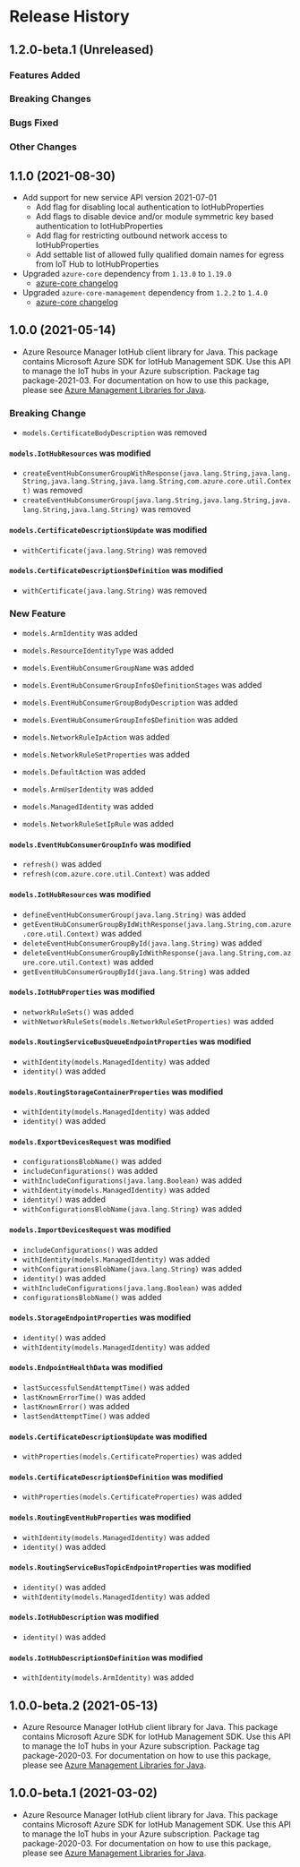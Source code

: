 # Release History

## 1.2.0-beta.1 (Unreleased)

### Features Added

### Breaking Changes

### Bugs Fixed

### Other Changes

## 1.1.0 (2021-08-30)

- Add support for new service API version 2021-07-01
    - Add flag for disabling local authentication to IotHubProperties
    - Add flags to disable device and/or module symmetric key based authentication to IotHubProperties
    - Add flag for restricting outbound network access to IotHubProperties
    - Add settable list of allowed fully qualified domain names for egress from IoT Hub to IotHubProperties
- Upgraded `azure-core` dependency from `1.13.0` to `1.19.0` 
  - [azure-core changelog](https://github.com/Azure/azure-sdk-for-java/blob/main/sdk/core/azure-core/CHANGELOG.md#1190-2021-08-06)
- Upgraded `azure-core-management` dependency from `1.2.2` to `1.4.0` 
  - [azure-core changelog](https://github.com/Azure/azure-sdk-for-java/blob/main/sdk/core/azure-core-management/CHANGELOG.md#140-2021-08-06)
  
## 1.0.0 (2021-05-14)

- Azure Resource Manager IotHub client library for Java. This package contains Microsoft Azure SDK for IotHub Management SDK. Use this API to manage the IoT hubs in your Azure subscription. Package tag package-2021-03. For documentation on how to use this package, please see [Azure Management Libraries for Java](https://aka.ms/azsdk/java/mgmt).

### Breaking Change

* `models.CertificateBodyDescription` was removed

#### `models.IotHubResources` was modified

* `createEventHubConsumerGroupWithResponse(java.lang.String,java.lang.String,java.lang.String,java.lang.String,com.azure.core.util.Context)` was removed
* `createEventHubConsumerGroup(java.lang.String,java.lang.String,java.lang.String,java.lang.String)` was removed

#### `models.CertificateDescription$Update` was modified

* `withCertificate(java.lang.String)` was removed

#### `models.CertificateDescription$Definition` was modified

* `withCertificate(java.lang.String)` was removed

### New Feature

* `models.ArmIdentity` was added

* `models.ResourceIdentityType` was added

* `models.EventHubConsumerGroupName` was added

* `models.EventHubConsumerGroupInfo$DefinitionStages` was added

* `models.EventHubConsumerGroupBodyDescription` was added

* `models.EventHubConsumerGroupInfo$Definition` was added

* `models.NetworkRuleIpAction` was added

* `models.NetworkRuleSetProperties` was added

* `models.DefaultAction` was added

* `models.ArmUserIdentity` was added

* `models.ManagedIdentity` was added

* `models.NetworkRuleSetIpRule` was added

#### `models.EventHubConsumerGroupInfo` was modified

* `refresh()` was added
* `refresh(com.azure.core.util.Context)` was added

#### `models.IotHubResources` was modified

* `defineEventHubConsumerGroup(java.lang.String)` was added
* `getEventHubConsumerGroupByIdWithResponse(java.lang.String,com.azure.core.util.Context)` was added
* `deleteEventHubConsumerGroupById(java.lang.String)` was added
* `deleteEventHubConsumerGroupByIdWithResponse(java.lang.String,com.azure.core.util.Context)` was added
* `getEventHubConsumerGroupById(java.lang.String)` was added

#### `models.IotHubProperties` was modified

* `networkRuleSets()` was added
* `withNetworkRuleSets(models.NetworkRuleSetProperties)` was added

#### `models.RoutingServiceBusQueueEndpointProperties` was modified

* `withIdentity(models.ManagedIdentity)` was added
* `identity()` was added

#### `models.RoutingStorageContainerProperties` was modified

* `withIdentity(models.ManagedIdentity)` was added
* `identity()` was added

#### `models.ExportDevicesRequest` was modified

* `configurationsBlobName()` was added
* `includeConfigurations()` was added
* `withIncludeConfigurations(java.lang.Boolean)` was added
* `withIdentity(models.ManagedIdentity)` was added
* `identity()` was added
* `withConfigurationsBlobName(java.lang.String)` was added

#### `models.ImportDevicesRequest` was modified

* `includeConfigurations()` was added
* `withIdentity(models.ManagedIdentity)` was added
* `withConfigurationsBlobName(java.lang.String)` was added
* `identity()` was added
* `withIncludeConfigurations(java.lang.Boolean)` was added
* `configurationsBlobName()` was added

#### `models.StorageEndpointProperties` was modified

* `identity()` was added
* `withIdentity(models.ManagedIdentity)` was added

#### `models.EndpointHealthData` was modified

* `lastSuccessfulSendAttemptTime()` was added
* `lastKnownErrorTime()` was added
* `lastKnownError()` was added
* `lastSendAttemptTime()` was added

#### `models.CertificateDescription$Update` was modified

* `withProperties(models.CertificateProperties)` was added

#### `models.CertificateDescription$Definition` was modified

* `withProperties(models.CertificateProperties)` was added

#### `models.RoutingEventHubProperties` was modified

* `withIdentity(models.ManagedIdentity)` was added
* `identity()` was added

#### `models.RoutingServiceBusTopicEndpointProperties` was modified

* `identity()` was added
* `withIdentity(models.ManagedIdentity)` was added

#### `models.IotHubDescription` was modified

* `identity()` was added

#### `models.IotHubDescription$Definition` was modified

* `withIdentity(models.ArmIdentity)` was added

## 1.0.0-beta.2 (2021-05-13)

- Azure Resource Manager IotHub client library for Java. This package contains Microsoft Azure SDK for IotHub Management SDK. Use this API to manage the IoT hubs in your Azure subscription. Package tag package-2020-03. For documentation on how to use this package, please see [Azure Management Libraries for Java](https://aka.ms/azsdk/java/mgmt).

## 1.0.0-beta.1 (2021-03-02)

- Azure Resource Manager IotHub client library for Java. This package contains Microsoft Azure SDK for IotHub Management SDK. Use this API to manage the IoT hubs in your Azure subscription. Package tag package-2020-03. For documentation on how to use this package, please see [Azure Management Libraries for Java](https://aka.ms/azsdk/java/mgmt).
